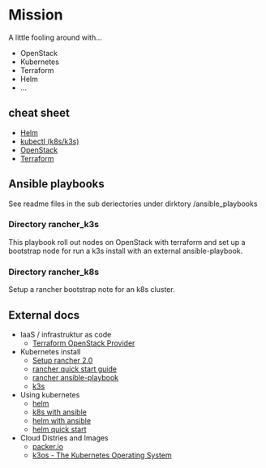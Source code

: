 Mission
=======

A little fooling around with...

* OpenStack
* Kubernetes
* Terraform
* Helm
* ...

cheat sheet
-----------

* [Helm](cheat_sheet/helm.md)
* [kubectl (k8s/k3s)](cheat_sheet/kubectl.md)
* [OpenStack](cheat_sheet/openstack.md)
* [Terraform](cheat_sheet/terraform.md)

Ansible playbooks
-----------------

See readme files in the sub deriectories under dirktory /ansible_playbooks

### Directory rancher_k3s ###

This playbook roll out nodes on OpenStack with terraform and set up a bootstrap
node for run a k3s install with an external ansible-playbook.

### Directory rancher_k8s ###

Setup a rancher bootstrap note for an k8s cluster.


External docs
-------------

* IaaS / infrastruktur as code
  * [Terraform OpenStack Provider](https://www.terraform.io/docs/providers/openstack/index.html)
* Kubernetes install
  * [Setup rancher 2.0](https://rancher.com/docs/rancher/v2.x/en/quick-start-guide/deployment/quickstart-manual-setup/)
  * [rancher quick start guide](https://rancher.com/docs/rancher/v2.x/en/quick-start-guide/deployment/quickstart-manual-setup/)
  * [rancher ansible-playbook](https://github.com/rancher/ansible-playbooks)
  * [k3s](https://github.com/rancher/k3s)
* Using kubernetes
  * [helm](https://helm.sh/docs/)
  * [k8s with ansible](https://docs.ansible.com/ansible/latest/modules/k8s_module.html)
  * [helm with ansible](https://docs.ansible.com/ansible/latest/modules/helm_module.html?highlight=kubernetes)
  * [helm quick start](https://www.jambit.com/aktuelles/toilet-papers/helm-kubernetes/)
* Cloud Distries and Images
  * [packer.io](http://www.packer.io/)
  * [k3os - The Kubernetes Operating System](https://k3os.io/?__hstc=263286291.46ce30583937d22ed977701efb71bcaf.1576856031290.1577779943371.1577790387275.11&__hssc=263286291.1.1577790387275&__hsfp=1716370518)
